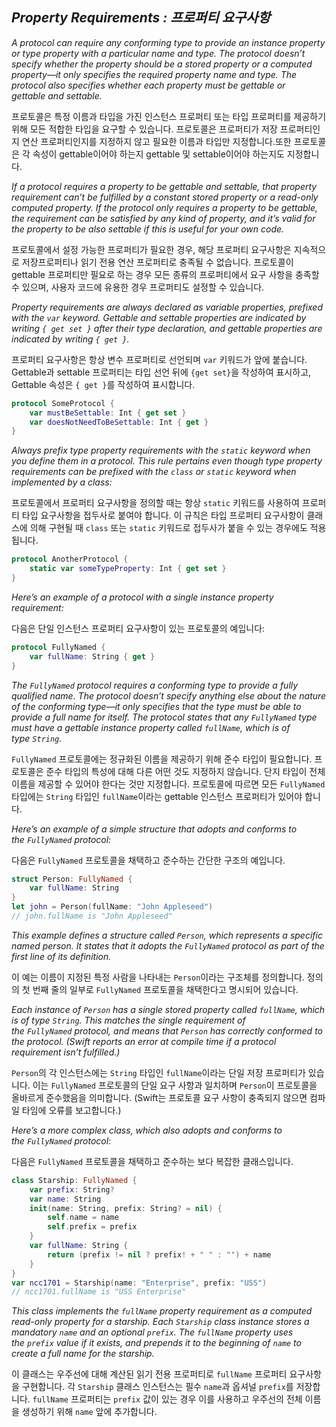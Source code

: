 ## *Property Requirements : 프로퍼티 요구사항*

*A protocol can require any conforming type to provide an instance property or type property with a particular name and type. The protocol doesn’t specify whether the property should be a stored property or a computed property—it only specifies the required property name and type. The protocol also specifies whether each property must be gettable or gettable and settable.*

프로토콜은 특정 이름과 타입을 가진 인스턴스 프로퍼티 또는 타입 프로퍼티를 제공하기 위해 모든 적합한 타입을 요구할 수 있습니다. 프로토콜은 프로퍼티가 저장 프로퍼티인지 연산 프로퍼티인지를 지정하지 않고 필요한 이름과 타입만 지정합니다.또한 프로토콜은 각 속성이 gettable이어야 하는지 gettable 및 settable이어야 하는지도 지정합니다.

*If a protocol requires a property to be gettable and settable, that property requirement can’t be fulfilled by a constant stored property or a read-only computed property. If the protocol only requires a property to be gettable, the requirement can be satisfied by any kind of property, and it’s valid for the property to be also settable if this is useful for your own code.*

프로토콜에서 설정 가능한 프로퍼티가 필요한 경우, 해당 프로퍼티 요구사항은 지속적으로 저장프로퍼티나 읽기 전용 연산 프로퍼티로 충족될 수 없습니다. 프로토콜이 gettable 프로퍼티만 필요로 하는 경우 모든 종류의 프로퍼티에서 요구 사항을 충족할 수 있으며, 사용자 코드에 유용한 경우 프로퍼티도 설정할 수 있습니다.

*Property requirements are always declared as variable properties, prefixed with the `var` keyword. Gettable and settable properties are indicated by writing `{ get set }` after their type declaration, and gettable properties are indicated by writing `{ get }`.*

프로퍼티 요구사항은 항상 변수 프로퍼티로 선언되며 `var` 키워드가 앞에 붙습니다. Gettable과 settable 프로퍼티는 타입 선언 뒤에 `{get set}`을 작성하여 표시하고, Gettable 속성은 `{ get }`를 작성하여 표시합니다.

```swift
protocol SomeProtocol {
    var mustBeSettable: Int { get set }
    var doesNotNeedToBeSettable: Int { get }
}
```

*Always prefix type property requirements with the `static` keyword when you define them in a protocol. This rule pertains even though type property requirements can be prefixed with the `class` or `static` keyword when implemented by a class:*

프로토콜에서 프로퍼티 요구사항을 정의할 때는 항상 `static` 키워드를 사용하여 프로퍼티 타입 요구사항을 접두사로 붙여야 합니다. 이 규칙은 타입 프로퍼티 요구사항이 클래스에 의해 구현될 때 `class` 또는 `static` 키워드로 접두사가 붙을 수 있는 경우에도 적용됩니다.

```swift
protocol AnotherProtocol {
    static var someTypeProperty: Int { get set }
}
```

*Here’s an example of a protocol with a single instance property requirement:*

다음은 단일 인스턴스 프로퍼티 요구사항이 있는 프로토콜의 예입니다:

```swift
protocol FullyNamed {
    var fullName: String { get }
}
```

*The `FullyNamed` protocol requires a conforming type to provide a fully qualified name. The protocol doesn’t specify anything else about the nature of the conforming type—it only specifies that the type must be able to provide a full name for itself. The protocol states that any `FullyNamed` type must have a gettable instance property called `fullName`, which is of type `String`.*

`FullyNamed` 프로토콜에는 정규화된 이름을 제공하기 위해 준수 타입이 필요합니다. 프로토콜은 준수 타입의 특성에 대해 다른 어떤 것도 지정하지 않습니다. 단지 타입이 전체 이름을 제공할 수 있어야 한다는 것만 지정합니다. 프로토콜에 따르면 모든 `FullyNamed` 타입에는 `String` 타입인 `fullName`이라는 gettable 인스턴스 프로퍼티가 있어야 합니다.

*Here’s an example of a simple structure that adopts and conforms to the `FullyNamed` protocol:*

다음은 `FullyNamed` 프로토콜을 채택하고 준수하는 간단한 구조의 예입니다.

```swift
struct Person: FullyNamed {
    var fullName: String
}
let john = Person(fullName: "John Appleseed")
// john.fullName is "John Appleseed"
```

*This example defines a structure called `Person`, which represents a specific named person. It states that it adopts the `FullyNamed` protocol as part of the first line of its definition.*

이 예는 이름이 지정된 특정 사람을 나타내는 `Person`이라는 구조체를 정의합니다. 정의의 첫 번째 줄의 일부로 `FullyNamed` 프로토콜을 채택한다고 명시되어 있습니다.

*Each instance of `Person` has a single stored property called `fullName`, which is of type `String`. This matches the single requirement of the `FullyNamed` protocol, and means that `Person` has correctly conformed to the protocol. (Swift reports an error at compile time if a protocol requirement isn’t fulfilled.)*

`Person`의 각 인스턴스에는 `String` 타입인 `fullName`이라는 단일 저장 프로퍼티가 있습니다. 이는 `FullyNamed` 프로토콜의 단일 요구 사항과 일치하며 `Person`이 프로토콜을 올바르게 준수했음을 의미합니다. (Swift는 프로토콜 요구 사항이 충족되지 않으면 컴파일 타임에 오류를 보고합니다.)

*Here’s a more complex class, which also adopts and conforms to the `FullyNamed` protocol:*

다음은 `FullyNamed` 프로토콜을 채택하고 준수하는 보다 복잡한 클래스입니다.

```swift
class Starship: FullyNamed {
    var prefix: String?
    var name: String
    init(name: String, prefix: String? = nil) {
        self.name = name
        self.prefix = prefix
    }
    var fullName: String {
        return (prefix != nil ? prefix! + " " : "") + name
    }
}
var ncc1701 = Starship(name: "Enterprise", prefix: "USS")
// ncc1701.fullName is "USS Enterprise"
```

*This class implements the `fullName` property requirement as a computed read-only property for a starship. Each `Starship` class instance stores a mandatory `name` and an optional `prefix`. The `fullName` property uses the `prefix` value if it exists, and prepends it to the beginning of `name` to create a full name for the starship.*

이 클래스는 우주선에 대해 계산된 읽기 전용 프로퍼티로 `fullName` 프로퍼티 요구사항을 구현합니다. 각 `Starship` 클래스 인스턴스는 필수 `name`과 옵셔널 `prefix`를 저장합니다. `fullName` 프로퍼티는 `prefix` 값이 있는 경우 이를 사용하고 우주선의 전체 이름을 생성하기 위해 `name` 앞에 추가합니다.
